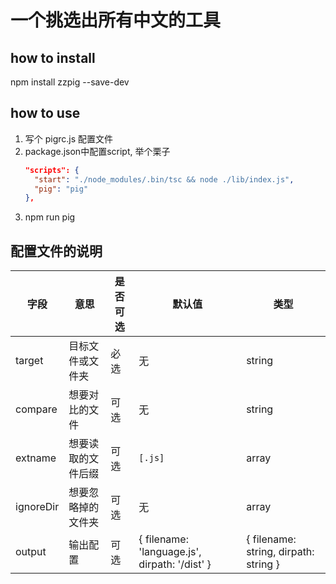 # 一个挑选出所有中文的工具

## how to install
npm install zzpig --save-dev

## how to use
1. 写个 pigrc.js 配置文件
2. package.json中配置script, 举个栗子
    ```json
    "scripts": {
      "start": "./node_modules/.bin/tsc && node ./lib/index.js",
      "pig": "pig"
    },
    ```
3. npm run pig

## 配置文件的说明
|字段|意思|是否可选|默认值|类型|
|--|--|--|--|--|
| target | 目标文件或文件夹 |必选| 无 |string|
| compare| 想要对比的文件 |可选| 无 | string|
|extname| 想要读取的文件后缀 |可选| `[.js]` | array |
|ignoreDir| 想要忽略掉的文件夹 |可选| 无 | array |
|output| 输出配置 |可选| { filename: 'language.js', dirpath: '/dist' }  | { filename: string, dirpath: string } |


